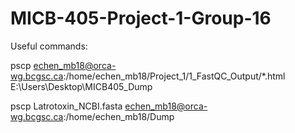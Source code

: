 # MICB-405-Project-1-Group-16
Useful commands:

pscp echen_mb18@orca-wg.bcgsc.ca:/home/echen_mb18/Project_1/1_FastQC_Output/*.html E:\Users\Desktop\MICB405_Dump

pscp Latrotoxin_NCBI.fasta echen_mb18@orca-wg.bcgsc.ca:/home/echen_mb18/Dump
